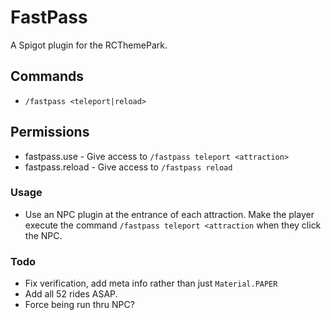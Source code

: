# FastPass
A Spigot plugin for the RCThemePark.

## Commands
- `/fastpass <teleport|reload>`

## Permissions
- fastpass.use - Give access to `/fastpass teleport <attraction>`
- fastpass.reload - Give access to `/fastpass reload`

### Usage
- Use an NPC plugin at the entrance of each attraction. Make the player execute the command `/fastpass teleport <attraction` when they click the NPC.

### Todo
- Fix verification, add meta info rather than just `Material.PAPER`
- Add all 52 rides ASAP.
- Force being run thru NPC?